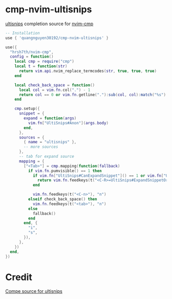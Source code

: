 # cmp-nvim-ultisnips

[ultisnips](https://github.com/SirVer/ultisnips) completion source for [nvim-cmp](https://github.com/hrsh7th/nvim-cmp)

```lua
-- Installation
use { 'quangnguyen30192/cmp-nvim-ultisnips' } 

use({
  "hrsh7th/nvim-cmp",
  config = function()
    local cmp = require("cmp")
    local t = function(str)
      return vim.api.nvim_replace_termcodes(str, true, true, true)
    end

    local check_back_space = function()
      local col = vim.fn.col(".") - 1
      return col == 0 or vim.fn.getline("."):sub(col, col):match("%s") ~= nil
    end

    cmp.setup({
      snippet = {
        expand = function(args)
          vim.fn["UltiSnips#Anon"](args.body)
        end,
      },
      sources = {
        { name = "ultisnips" },
        -- more sources
      },
      -- tab for expand source
      mapping = {
        ["<Tab>"] = cmp.mapping(function(fallback)
          if vim.fn.pumvisible() == 1 then
            if vim.fn["UltiSnips#CanExpandSnippet"]() == 1 or vim.fn["UltiSnips#CanJumpForwards"]() == 1 then
              return vim.fn.feedkeys(t("<C-R>=UltiSnips#ExpandSnippetOrJump()<CR>"))
            end

            vim.fn.feedkeys(t("<C-n>"), "n")
          elseif check_back_space() then
            vim.fn.feedkeys(t("<tab>"), "n")
          else
            fallback()
          end
        end, {
          "i",
          "s",
        }),
      },
    })
  end,
})
```

# Credit
[Compe source for ultisnips](https://github.com/hrsh7th/nvim-compe/blob/master/lua/compe_ultisnips/init.lua)
